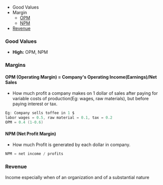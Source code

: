 - Good Values
- Margin
  - [OPM](#opm)
  - [NPM](#npm)
- [Revenue](#re)

### Good Values
- **High:** OPM, NPM

### Margins
<a name=opm></a>
#### OPM (Operating Margin) = Company's Operating Income(Earnings)/Net Sales
- How much profit a company makes on 1 dollar of sales after paying for variable costs of production(Eg: wages, raw materials), but before paying interest or tax.
```c
Eg: Company sells toffee in 1 $
labor wages = 0.5, raw material = 0.1, tax = 0.2
OPM = 0.4 (1-0.6)
```

<a name=npm></a>
#### NPM (Net Profit Margin)
- How much Profit is generated by each dollar in company.
```c
NPM = net income / profits
```

<a name=re></a>
### Revenue
Income especially when of an organization and of a substantial nature

